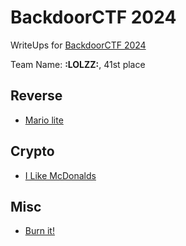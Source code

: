 # BackdoorCTF 2024

WriteUps for [BackdoorCTF 2024](https://backdoor.infoseciitr.in/)

Team Name: **:LOLZZ:**, 41st place

## Reverse
- [Mario lite](mario-lite/README.md)

## Crypto
- [I Like McDonalds](i-like-mcdonalds/README.md)

## Misc
- [Burn it!](burn-it/README.md)